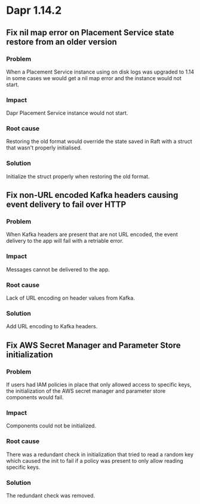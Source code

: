# Dapr 1.14.2

## Fix nil map error on Placement Service state restore from an older version

### Problem

When a Placement Service instance using on disk logs was upgraded to 1.14 in some cases we would get a nil map error and the instance would not start.

### Impact

Dapr Placement Service instance would not start.

### Root cause

Restoring the old format would override the state saved in Raft with a struct that wasn't properly initialised.

### Solution

Initialize the struct properly when restoring the old format.

## Fix non-URL encoded Kafka headers causing event delivery to fail over HTTP

### Problem

When Kafka headers are present that are not URL encoded, the event delivery to the app will fail with a retriable error.

### Impact

Messages cannot be delivered to the app.

### Root cause

Lack of URL encoding on header values from Kafka.

### Solution

Add URL encoding to Kafka headers.

## Fix AWS Secret Manager and Parameter Store initialization

### Problem

If users had IAM policies in place that only allowed access to specific keys, the initialization of the AWS secret manager and parameter store components would fail.

### Impact

Components could not be initialized.

### Root cause

There was a redundant check in initialization that tried to read a random key which caused the init to fail if a policy was present to only allow reading specific keys.

### Solution

The redundant check was removed.
